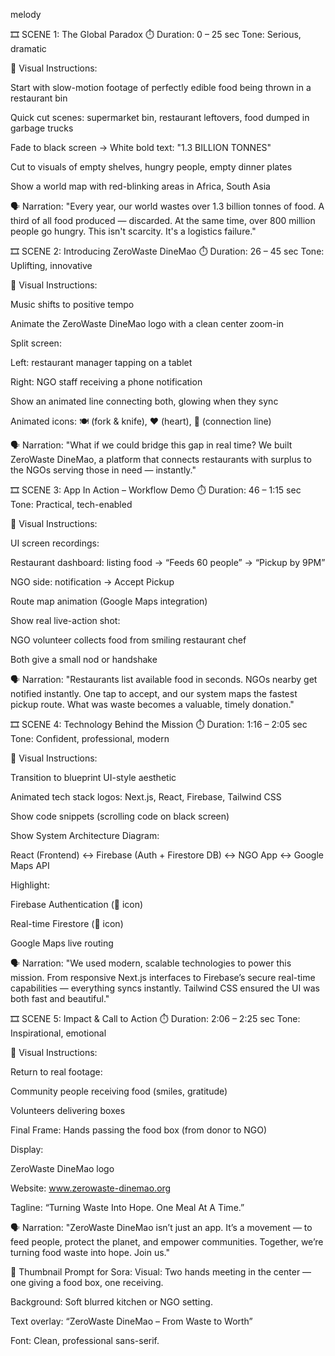 melody

🎞️ SCENE 1: The Global Paradox
⏱️ Duration: 0 – 25 sec
Tone: Serious, dramatic

🎥 Visual Instructions:

Start with slow-motion footage of perfectly edible food being thrown in a restaurant bin

Quick cut scenes: supermarket bin, restaurant leftovers, food dumped in garbage trucks

Fade to black screen → White bold text: "1.3 BILLION TONNES"

Cut to visuals of empty shelves, hungry people, empty dinner plates

Show a world map with red-blinking areas in Africa, South Asia

🗣️ Narration:
"Every year, our world wastes over 1.3 billion tonnes of food. A third of all food produced — discarded.
At the same time, over 800 million people go hungry. This isn't scarcity. It's a logistics failure."

🎞️ SCENE 2: Introducing ZeroWaste DineMao
⏱️ Duration: 26 – 45 sec
Tone: Uplifting, innovative

🎥 Visual Instructions:

Music shifts to positive tempo

Animate the ZeroWaste DineMao logo with a clean center zoom-in

Split screen:

Left: restaurant manager tapping on a tablet

Right: NGO staff receiving a phone notification

Show an animated line connecting both, glowing when they sync

Animated icons: 🍽️ (fork & knife), ❤️ (heart), 🔗 (connection line)

🗣️ Narration:
"What if we could bridge this gap in real time?
We built ZeroWaste DineMao, a platform that connects restaurants with surplus to the NGOs serving those in need — instantly."

🎞️ SCENE 3: App In Action – Workflow Demo
⏱️ Duration: 46 – 1:15 sec
Tone: Practical, tech-enabled

🎥 Visual Instructions:

UI screen recordings:

Restaurant dashboard: listing food → “Feeds 60 people” → “Pickup by 9PM”

NGO side: notification → Accept Pickup

Route map animation (Google Maps integration)

Show real live-action shot:

NGO volunteer collects food from smiling restaurant chef

Both give a small nod or handshake

🗣️ Narration:
"Restaurants list available food in seconds. NGOs nearby get notified instantly.
One tap to accept, and our system maps the fastest pickup route.
What was waste becomes a valuable, timely donation."

🎞️ SCENE 4: Technology Behind the Mission
⏱️ Duration: 1:16 – 2:05 sec
Tone: Confident, professional, modern

🎥 Visual Instructions:

Transition to blueprint UI-style aesthetic

Animated tech stack logos: Next.js, React, Firebase, Tailwind CSS

Show code snippets (scrolling code on black screen)

Show System Architecture Diagram:

React (Frontend) ↔ Firebase (Auth + Firestore DB) ↔ NGO App ↔ Google Maps API

Highlight:

Firebase Authentication (🔑 icon)

Real-time Firestore (🔄 icon)

Google Maps live routing

🗣️ Narration:
"We used modern, scalable technologies to power this mission.
From responsive Next.js interfaces to Firebase’s secure real-time capabilities — everything syncs instantly.
Tailwind CSS ensured the UI was both fast and beautiful."

🎞️ SCENE 5: Impact & Call to Action
⏱️ Duration: 2:06 – 2:25 sec
Tone: Inspirational, emotional

🎥 Visual Instructions:

Return to real footage:

Community people receiving food (smiles, gratitude)

Volunteers delivering boxes

Final Frame: Hands passing the food box (from donor to NGO)

Display:

ZeroWaste DineMao logo

Website: www.zerowaste-dinemao.org

Tagline: “Turning Waste Into Hope. One Meal At A Time.”

🗣️ Narration:
"ZeroWaste DineMao isn’t just an app.
It’s a movement — to feed people, protect the planet, and empower communities.
Together, we’re turning food waste into hope.
Join us."

🎨 Thumbnail Prompt for Sora:
Visual: Two hands meeting in the center — one giving a food box, one receiving.

Background: Soft blurred kitchen or NGO setting.

Text overlay: “ZeroWaste DineMao – From Waste to Worth”

Font: Clean, professional sans-serif.

